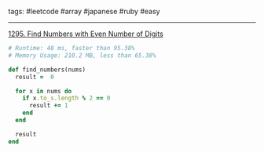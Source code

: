 tags: #leetcode #array #japanese #ruby #easy

<hr />

[1295. Find Numbers with Even Number of Digits](https://leetcode.com/problems/find-numbers-with-even-number-of-digits/)

```rb
# Runtime: 48 ms, faster than 95.38%
# Memory Usage: 210.2 MB, less than 65.38%

def find_numbers(nums)
  result =  0

  for x in nums do
    if x.to_s.length % 2 == 0
      result += 1
    end
  end

  result
end
```
